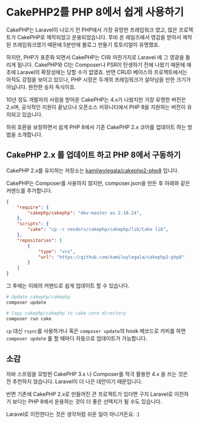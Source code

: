 # CakePHP2를 PHP 8에서 쉽게 사용하기

CakePHP는 Laravel이 나오기 전 PHP에서 가장 유망한 프레임워크 였고, 많은 프로젝트가 CakePHP로 제작되었고 운용되었습니다. 루비 온 레일즈에서 영감을 받아서 제작된 프레임워크였기 때문에 5분만에 블로그 만들기 튜토리얼이 유명했죠.

하지만, PHP가 표준화 되면서 CakePHP는 CI와 마찬가지로 Laravel 에 그 영광을 돌리게 됩니다. CakePHP와 CI는 Composer나 PSR이 탄생하기 전에 나왔기 때문에 애초에 Laravel의 확장성에는 당할 수가 없였죠. 반면 CRUD 베이스의 프로젝트에서는 아직도 강점을 보이고 있으나, PHP 시장은 두개의 프레임워크가 살아남을 만한 크기가 아닙니다. 완전한 승자 독식이죠.

10년 정도 개발자의 사랑을 받아온 CakePHP는 4.x가 나왔지만 가장 유명한 버전은 2.x며, 공식적인 지원이 끝났으나 오픈소스 커뮤니티에서 PHP 8을 지원하는 버전이 유지되고 있습니다.

하위 호환을 보장하면서 쉽게 PHP 8에서 기존 CakePHP 2.x 코어를 업데이트 하는 방법을 소개합니다.

## CakePHP 2.x 를 업데이트 하고 PHP 8에서 구동하기

CakePHP 2.x를 유지하는 저장소는 [kamilwylegala/cakephp2-php8](https://github.com/kamilwylegala/cakephp2-php8) 입니다.

CakePHP는 Composer를 사용하지 않지만, composer.json을 만든 후 아래와 같은 커맨드를 추가합니다.

```json
{
    "require": {
        "cakephp/cakephp": "dev-master as 2.10.24",
    },
    "scripts": {
        "cake": "cp -r vendors/cakephp/cakephp/lib/Cake lib",
    },
    "repositories": [
        {
            "type": "vcs",
            "url": "https://github.com/kamilwylegala/cakephp2-php8"
        }
    ]
}
```

그 후에는 이래의 커맨드로 쉽게 업데이트 할 수 있습니다.

```sh
# Update cakephp/cakephp
composer update

# Copy cakephp/cakephp to cake core directory
composer run cake
```

`cp` 대신 `rsync`를 사용하거나 혹은 `composer update`의 hook 메쏘드로 카피를 하면 `composer update` 를 할 때마다 자동으로 업데이트가 가능합니다.

## 소감

자바 스프링을 모방한 CakePHP 3.x 나 Composer를 적극 활용한 4.x 을 쓰는 것은 전 추천하지 않습니다. Laravel이 더 나은 대안이기 때문입니다.

반면 기존에 CakePHP 2.x로 만들어진 큰 프로젝트가 있다면 구지 Laravel로 이전하기 보다는 PHP 8에서 운용하는 것이 더 좋은 선택지가 될 수도 있습니다.

Laravel로 이전한다는 것은 생각처럼 쉬운 일이 아니거든요. :)
